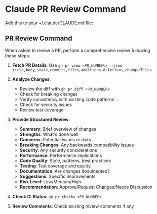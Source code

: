 # Claude PR Review Command

Add this to your ~/.claude/CLAUDE.md file:

## PR Review Command

When asked to review a PR, perform a comprehensive review following these steps:

1. **Fetch PR Details**: Use `gh pr view <PR_NUMBER> --json title,body,state,commits,files,additions,deletions,changedFiles`

2. **Analyze Changes**: 
   - Review the diff with `gh pr diff <PR_NUMBER>`
   - Check for breaking changes
   - Verify consistency with existing code patterns
   - Check for security issues
   - Review test coverage

3. **Provide Structured Review**:
   - **Summary**: Brief overview of changes
   - **Strengths**: What's done well
   - **Concerns**: Potential issues or risks
   - **Breaking Changes**: Any backwards compatibility issues
   - **Security**: Any security considerations
   - **Performance**: Performance implications
   - **Code Quality**: Style, patterns, best practices
   - **Testing**: Test coverage and quality
   - **Documentation**: Are changes documented?
   - **Suggestions**: Specific improvements
   - **Risk Level**: Low/Medium/High
   - **Recommendation**: Approve/Request Changes/Needs Discussion

4. **Check CI Status**: `gh pr checks <PR_NUMBER>`

5. **Review Comments**: Check existing review comments if any